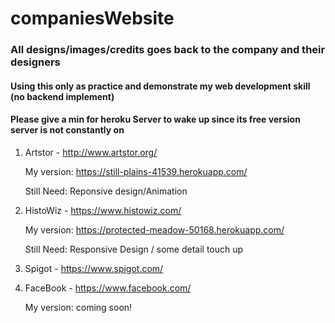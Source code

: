 # companiesWebsite

### All designs/images/credits goes back to the company and their designers

#### Using this only as practice and demonstrate my web development skill (no backend implement)

#### Please give a min for heroku Server to wake up since its free version server is not constantly on

1. Artstor - http://www.artstor.org/ 

	My version: https://still-plains-41539.herokuapp.com/
	
	Still Need: Reponsive design/Animation 

2. HistoWiz - https://www.histowiz.com/


	My version: https://protected-meadow-50168.herokuapp.com/

	Still Need: Responsive Design / some detail touch up

3. Spigot - https://www.spigot.com/ 


4. FaceBook - https://www.facebook.com/

	My version: coming soon! 

	



 



